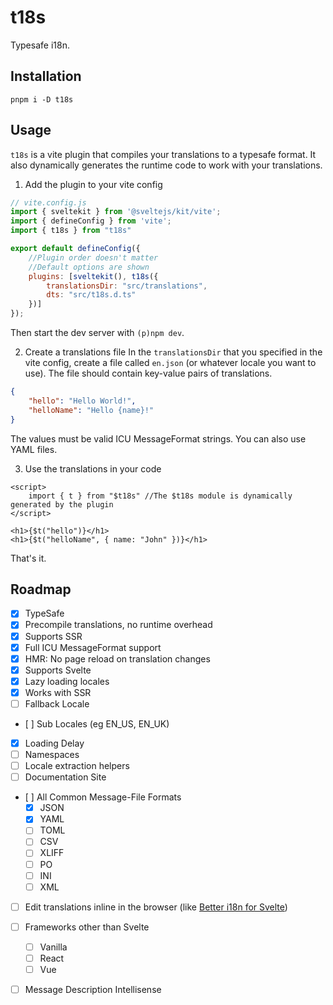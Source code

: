 # t18s

Typesafe i18n.

## Installation
```
pnpm i -D t18s
```

## Usage
`t18s` is a vite plugin that compiles your translations to a typesafe format. It also dynamically generates the runtime code to work with your translations.

1. Add the plugin to your vite config
```js
// vite.config.js
import { sveltekit } from '@sveltejs/kit/vite';
import { defineConfig } from 'vite';
import { t18s } from "t18s"

export default defineConfig({
    //Plugin order doesn't matter
    //Default options are shown
	plugins: [sveltekit(), t18s({
        translationsDir: "src/translations",
        dts: "src/t18s.d.ts"
    })] 
});
```

Then start the dev server with `(p)npm dev`.

2. Create a translations file
In the `translationsDir` that you specified in the vite config, create a file called `en.json` (or whatever locale you want to use). The file should contain key-value pairs of translations.

```json
{
    "hello": "Hello World!",
    "helloName": "Hello {name}!"
}
```

The values must be valid ICU MessageFormat strings.
You can also use YAML files.

3. Use the translations in your code
```svelte
<script>
    import { t } from "$t18s" //The $t18s module is dynamically generated by the plugin
</script>

<h1>{$t("hello")}</h1>
<h1>{$t("helloName", { name: "John" })}</h1>
```

That's it.

## Roadmap

- [x] TypeSafe
- [x] Precompile translations, no runtime overhead
- [x] Supports SSR
- [x] Full ICU MessageFormat support
- [x] HMR: No page reload on translation changes
- [x] Supports Svelte
- [x] Lazy loading locales
- [x] Works with SSR
- [ ] Fallback Locale
- [ ] Sub Locales (eg EN_US, EN_UK)
- [x] Loading Delay
- [ ] Namespaces
- [ ] Locale extraction helpers
- [ ] Documentation Site
- [ ] All Common Message-File Formats
    - [x] JSON
    - [x] YAML
    - [ ] TOML
    - [ ] CSV
    - [ ] XLIFF
    - [ ] PO
    - [ ] INI
    - [ ] XML
- [ ] Edit translations inline in the browser (like [Better i18n for Svelte](https://github.com/versiobit/better-i18n-for-svelte))
- [ ] Frameworks other than Svelte
    - [ ] Vanilla
    - [ ] React
    - [ ] Vue
- [ ] Message Description Intellisense

